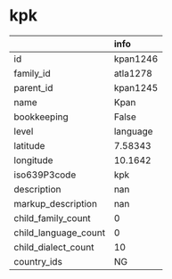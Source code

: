 # kpk
|                      | info     |
|:---------------------|:---------|
| id                   | kpan1246 |
| family_id            | atla1278 |
| parent_id            | kpan1245 |
| name                 | Kpan     |
| bookkeeping          | False    |
| level                | language |
| latitude             | 7.58343  |
| longitude            | 10.1642  |
| iso639P3code         | kpk      |
| description          | nan      |
| markup_description   | nan      |
| child_family_count   | 0        |
| child_language_count | 0        |
| child_dialect_count  | 10       |
| country_ids          | NG       |